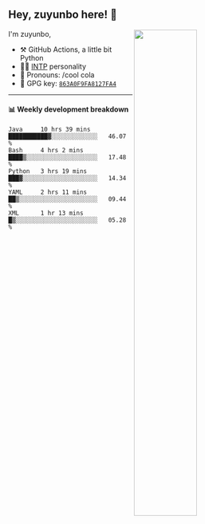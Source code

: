 

## Hey, zuyunbo here! :wave: 
[<img align="right" width="50%" src="https://github-readme-stats.vercel.app/api?username=zuyunbo&theme=dark&show_icons=true">](https://metrics.lecoq.io/ouuan?template=classic)

I'm zuyunbo,

-   :hammer_and_pick: GitHub Actions, a little bit Python
-   :man_scientist: [INTP](https://www.16personalities.com/profiles/3302586f07ca3) personality
-   :man: Pronouns: /cool cola
-   :key: GPG key: [`863A0F9FA8127FA4`](https://github.com/zuyunbo.gpg)

---

#### :bar_chart: Weekly development breakdown


<!--START_SECTION:waka-->
```text
Java     10 hrs 39 mins  ███████████▓░░░░░░░░░░░░░   46.07 % 
Bash     4 hrs 2 mins    ████▒░░░░░░░░░░░░░░░░░░░░   17.48 % 
Python   3 hrs 19 mins   ███▓░░░░░░░░░░░░░░░░░░░░░   14.34 % 
YAML     2 hrs 11 mins   ██▒░░░░░░░░░░░░░░░░░░░░░░   09.44 % 
XML      1 hr 13 mins    █▒░░░░░░░░░░░░░░░░░░░░░░░   05.28 % 
```
<!--END_SECTION:waka-->


